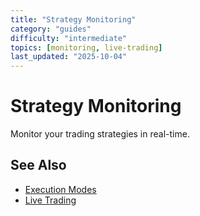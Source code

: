 ```yaml
---
title: "Strategy Monitoring"
category: "guides"
difficulty: "intermediate"
topics: [monitoring, live-trading]
last_updated: "2025-10-04"
---
```


# Strategy Monitoring

Monitor your trading strategies in real-time.

## See Also
- [Execution Modes](execution-modes.md)
- [Live Trading](../advanced/live-trading.md)
